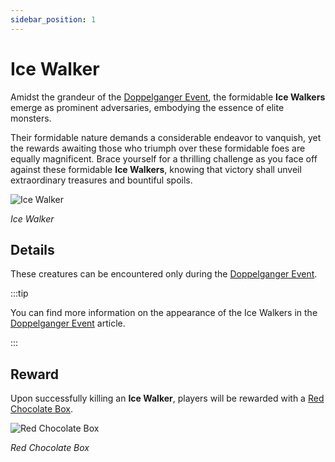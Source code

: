 ```yaml
---
sidebar_position: 1
---
```


# Ice Walker

Amidst the grandeur of the [Doppelganger Event](/events/doppelganger), the formidable **Ice Walkers** emerge as prominent adversaries, embodying the essence of elite monsters.

Their formidable nature demands a considerable endeavor to vanquish, yet the rewards awaiting those who triumph over these formidable foes are equally magnificent. Brace yourself for a thrilling challenge as you face off against these formidable **Ice Walkers**, knowing that victory shall unveil extraordinary treasures and bountiful spoils.

![Ice Walker](/img/monsters/special/others/ice-walker.jpg)

_Ice Walker_

## Details

These creatures can be encountered only during the [Doppelganger Event](/events/doppelganger).

:::tip

You can find more information on the appearance of the Ice Walkers in the [Doppelganger Event](/events/doppelganger) article.

:::

## Reward

Upon successfully killing an **Ice Walker**, players will be rewarded with a [Red Chocolate Box](/items/item-bags/exc/red-chocolate-box).

![Red Chocolate Box](/img/items/item-bags/red-chocolate-box.png)

_Red Chocolate Box_

